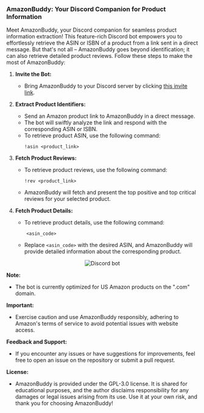 ### AmazonBuddy: Your Discord Companion for Product Information

Meet AmazonBuddy, your Discord companion for seamless product information extraction! This feature-rich Discord bot empowers you to effortlessly retrieve the ASIN or ISBN of a product from a link sent in a direct message. But that's not all – AmazonBuddy goes beyond identification; it can also retrieve detailed product reviews. Follow these steps to make the most of AmazonBuddy:

1. **Invite the Bot:**
   - Bring AmazonBuddy to your Discord server by clicking [this invite link](https://discord.com/api/oauth2/authorize?client_id=1091094561314582528&permissions=1634235578438&scope=bot).

2. **Extract Product Identifiers:**
   - Send an Amazon product link to AmazonBuddy in a direct message.
   - The bot will swiftly analyze the link and respond with the corresponding ASIN or ISBN.
   - To retrieve product ASIN, use the following command:
     ```
     !asin <product_link>
     ```

3. **Fetch Product Reviews:**
   - To retrieve product reviews, use the following command:
     ```
     !rev <product_link>
     ```
   - AmazonBuddy will fetch and present the top positive and top critical reviews for your selected product.

4. **Fetch Product Details:**
    - To retrieve product details, use the following command:
    ```
        <asin_code>
    ```
    - Replace `<asin_code>` with the desired ASIN, and AmazonBuddy will provide detailed information about the corresponding product.

<p align='center'><img src="https://media.giphy.com/media/v1.Y2lkPTc5MGI3NjExNWU0YjJjMTEyODBmYzI0Mjk1Mjg1YTdmMTVkYWNiNGM5YWFkNDVkZSZlcD12MV9pbnRlcm5hbF9naWZzX2dpZklkJmN0PWc/Jg3cKSlnweCsRp5RC1/giphy.gif" alt="Discord bot"></p>

**Note:**
- The bot is currently optimized for US Amazon products on the ".com" domain.

**Important:**
- Exercise caution and use AmazonBuddy responsibly, adhering to Amazon's terms of service to avoid potential issues with website access.

**Feedback and Support:**
- If you encounter any issues or have suggestions for improvements, feel free to open an issue on the repository or submit a pull request.

**License:**
- AmazonBuddy is provided under the GPL-3.0 license. It is shared for educational purposes, and the author disclaims responsibility for any damages or legal issues arising from its use. Use it at your own risk, and thank you for choosing AmazonBuddy!
